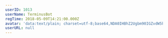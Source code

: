 ```yaml
---
userID: 1013
userName: TerminusBot
regTime: 2018-05-09T14:21:00.000Z
avatar: 'data:text/plain; charset=utf-8;base64,NDA0IHBhZ2Ugbm90IGZvdW5kCg=='
userURL: null
---
```



